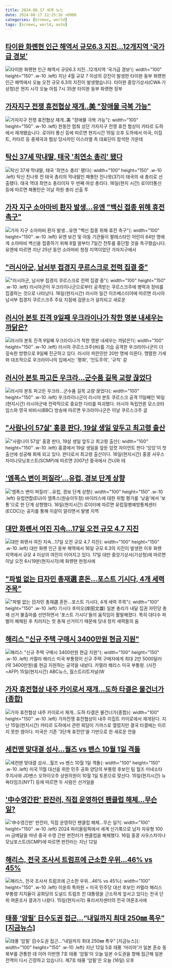```yaml
---
title: 2024.08.17 세계 뉴스
date: 2024-08-17 12:25:16 +0900
categories: [krnews, world]
tags: [krnews, world, auto]
---
```

## [타이완 화롄현 인근 해역서 규모6.3 지진…12개지역 ‘국가급 경보’](https://n.news.naver.com/mnews/article/056/0011782063)

![타이완 화롄현 인근 해역서 규모6.3 지진…12개지역 ‘국가급 경보’](https://mimgnews.pstatic.net/image/origin/056/2024/08/16/11782063.jpg?type=nf220_150){: width="100" height="150" .w-10 .left}
지난 4월 규모 7 이상의 강진이 발생한 타이완 동부 화롄현 인근 해역에서 오늘 오전 규모 6.3의 지진이 발생했습니다. 타이완 중앙기상서(CWA·기상청)은 현지 시각 오늘 아침 7시 35분 타이완 동부 화롄현 정부

## [가자지구 전쟁 휴전협상 재개‥美 "장애물 극복 가능"](https://n.news.naver.com/mnews/article/214/0001368198)

![가자지구 전쟁 휴전협상 재개‥美 "장애물 극복 가능"](https://mimgnews.pstatic.net/image/origin/214/2024/08/16/1368198.jpg?type=nf220_150){: width="100" height="150" .w-10 .left}
한동안 멈춰 섰던 가자지구 전쟁 휴전 협상이 카타르 도하에서 재개됐습니다. 로이터 통신 등에 따르면 현지시간 15일 오후 도하에서 미국, 이집트, 카타르 등 중재국과 협상 당사자인 이스라엘 측 대표단이 참석한 가운데

## [탁신 37세 막내딸, 태국 '최연소 총리' 됐다](https://n.news.naver.com/mnews/article/011/0004380993)

![탁신 37세 막내딸, 태국 '최연소 총리' 됐다](https://mimgnews.pstatic.net/image/origin/011/2024/08/16/4380993.jpg?type=nf220_150){: width="100" height="150" .w-10 .left}
탁신 친나왓 전 태국 총리의 막내딸인 패통탄 친나왓(37)이 태국의 새 총리로 선출됐다. 태국 역대 최연소 총리이자 두 번째 여성 총리다. 16일(현지 시간) 로이터통신 등에 따르면 패통탄은 이날 하원 총리 선출 투

## [가자 지구 소아마비 환자 발생...유엔 "백신 접종 위해 휴전 촉구"](https://n.news.naver.com/mnews/article/052/0002075100)

![가자 지구 소아마비 환자 발생...유엔 "백신 접종 위해 휴전 촉구"](https://mimgnews.pstatic.net/image/origin/052/2024/08/17/2075100.jpg?type=nf220_150){: width="100" height="150" .w-10 .left}
유엔 보건 및 아동 기관들이 팔레스타인 어린이 64만 명에게 소아마비 백신을 접종하기 위해 8월 말부터 7일간 전투를 중단할 것을 촉구했습니다. 유엔에 따르면 지난 25년 동안 소아마비 청정 지역이었던 가자지구에서

## ["러시아군, 남서부 접경지 쿠르스크로 전력 집결 중"](https://n.news.naver.com/mnews/article/277/0005460001)

!["러시아군, 남서부 접경지 쿠르스크로 전력 집결 중"](https://mimgnews.pstatic.net/image/origin/277/2024/08/16/5460001.jpg?type=nf220_150){: width="100" height="150" .w-10 .left}
러시아군이 우크라이나군으로부터 공격받는 쿠르스크주에 병력과 장비를 집결하는 것으로 나타났다. 16일(현지시간) 러시아 일간 이즈베스티야에 따르면 러시아 남서부 접경지 쿠르스크주 주요 지점에 검문소가 설치되고 새로운

## [러시아 본토 진격 9일째 우크라이나가 착한 명분 내세우는 까닭은?](https://n.news.naver.com/mnews/article/469/0000817986)

![러시아 본토 진격 9일째 우크라이나가 착한 명분 내세우는 까닭은?](https://mimgnews.pstatic.net/image/origin/469/2024/08/16/817986.jpg?type=nf220_150){: width="100" height="150" .w-10 .left}
러시아 쿠르스크주(州)를 기습 공격한 우크라이나군이 더 깊숙한 방향으로 9일째 진군하고 있다. 러시아 피란민만 20만 명에 이른다. 맹렬한 기세와 대조적으로 우크라이나의 입에서는 '평화', '인도주의', '규칙' 같

## [러시아 본토 파고든 우크라…군수품 길목 교량 끊었다](https://n.news.naver.com/mnews/article/028/0002703144)

![러시아 본토 파고든 우크라…군수품 길목 교량 끊었다](https://mimgnews.pstatic.net/image/origin/028/2024/08/17/2703144.jpg?type=nf220_150){: width="100" height="150" .w-10 .left}
우크라이나군이 러시아 본토 쿠르스크 공격 11일째인 16일(현지시간) 러시아군에 전략적으로 중요한 다리를 파괴했다. 러시아 독립언론 모스코타임스와 영국 비비시(BBC) 방송에 따르면 우크라이나군은 이날 쿠르스크주 글

## ["사람나이 57살' 홍콩 판다, 19살 생일 앞두고 최고령 출산](https://n.news.naver.com/mnews/article/277/0005459932)

!["사람나이 57살' 홍콩 판다, 19살 생일 앞두고 최고령 출산](https://mimgnews.pstatic.net/image/origin/277/2024/08/16/5459932.jpg?type=nf220_150){: width="100" height="150" .w-10 .left}
홍콩에서 19살 생일을 앞둔 암컷 자이언트 판다 '잉잉'이 첫 출산에 성공해 화제 되고 있다. 판다로서 최고령 출산이다. 16일(현지시간) 홍콩 사우스차이나모닝포스트(SCMP)에 따르면 2007년 중국에서 건너와 테

## ['엠폭스 변이 퍼질라'…유럽, 경보 단계 상향](https://n.news.naver.com/mnews/article/008/0005077972)

!['엠폭스 변이 퍼질라'…유럽, 경보 단계 상향](https://mimgnews.pstatic.net/image/origin/008/2024/08/17/5077972.jpg?type=nf220_150){: width="100" height="150" .w-10 .left}
유럽연합(EU)이 엠폭스(원숭이두창) 바이러스에 대한 위험 평가를 '낮음'에서 '보통'으로 한 단계 상향했다. 16일(현지시간) 로이터에 따르면 유럽질병예방통제센터(ECDC)는 공지를 통해 이같이 알리면서 발병 지역

## [대만 화롄서 여진 지속…17일 오전 규모 4.7 지진](https://n.news.naver.com/mnews/article/003/0012732807)

![대만 화롄서 여진 지속…17일 오전 규모 4.7 지진](https://mimgnews.pstatic.net/image/origin/003/2024/08/17/12732807.jpg?type=nf220_150){: width="100" height="150" .w-10 .left}
대만 화롄 인근 동부 해역에서 16일 규모 6.3의 지진이 발생한 이후 화롄 지역에서 규모 4 이상의 여진이 이어지고 있다. 17일 대만 중앙기상서(기상청)에 따르면 이날 오전 6시19분(현지시각)께 화롄현 현청사에

## ["파벌 없는 日자민 총재選 혼돈…포스트 기시다, 4개 세력 주목"](https://n.news.naver.com/mnews/article/003/0012731414)

!["파벌 없는 日자민 총재選 혼돈…포스트 기시다, 4개 세력 주목"](https://mimgnews.pstatic.net/image/origin/003/2024/08/16/12731414.jpg?type=nf220_150){: width="100" height="150" .w-10 .left}
기시다 후미오(岸田文雄) 일본 총리가 내달 집권 자민당 총재 선거 불출마를 선언하면서 '포스트 기시다'들의 움직임이 활발해졌다. 특히 대다수 파벌이 해체된 후 치러지는 첫 총재 선거이기 때문에 당내 정치 세력들의 움

## [해리스 "신규 주택 구매시 3400만원 현금 지원"](https://n.news.naver.com/mnews/article/018/0005812356)

![해리스 "신규 주택 구매시 3400만원 현금 지원"](https://mimgnews.pstatic.net/image/origin/018/2024/08/16/5812356.jpg?type=nf220_150){: width="100" height="150" .w-10 .left}
카멀라 해리스 미국 부통령이 신규 주택 구매자에게 최대 2만 5000달러(약 3400만원)를 현금 지원하는 공약을 내놨다. 카멀라 해리스 미국 부통령. (사진=AFP) 15일(현지시간) ABC뉴스, 월스트리트저널(W

## [가자 휴전협상 내주 카이로서 재개…도하 타결은 물건너가(종합)](https://n.news.naver.com/mnews/article/421/0007734512)

![가자 휴전협상 내주 카이로서 재개…도하 타결은 물건너가(종합)](https://mimgnews.pstatic.net/image/origin/421/2024/08/17/7734512.jpg?type=nf220_150){: width="100" height="150" .w-10 .left}
가자전쟁 휴전협상이 내주 이집트 카이로에서 재개된다. 지난 15일(현지시간) 카타르 도하에서 관련 회담이 가까스로 열렸지만 결국 타결에는 이르지 못한 셈이다. 미국은 기존 '3단계 휴전안'을 기반으로 한 새로운 안을

## [세컨맨 맞대결 성사…월즈 vs 밴스 10월 1일 격돌](https://n.news.naver.com/mnews/article/008/0005077539)

![세컨맨 맞대결 성사…월즈 vs 밴스 10월 1일 격돌](https://mimgnews.pstatic.net/image/origin/008/2024/08/16/5077539.jpg?type=nf220_150){: width="100" height="150" .w-10 .left}
미국 11월 대선을 위한 민주 공화 양당의 부통령 후보인 팀 월즈 미네소타 주지사와 JD밴스 오하이오주 상원의원이 10월 1일 토론으로 맞선다. 15일(현지시간) 뉴욕타임즈(NYT) 등에 따르면 두 사람은 선거일을

## ['中수영간판' 판잔러, 직접 운영하던 팬클럽 해체…무슨 일?](https://n.news.naver.com/mnews/article/003/0012732794)

!['中수영간판' 판잔러, 직접 운영하던 팬클럽 해체…무슨 일?](https://mimgnews.pstatic.net/image/origin/003/2024/08/17/12732794.jpg?type=nf220_150){: width="100" height="150" .w-10 .left}
2024 파리올림픽에서 세계 신기록으로 남자 자유형 100ｍ 금메달을 따낸 중국 수영 간판 판잔러가 팬클럽을 해체했다. 16일 홍콩 사우스차이나모닝포스트(SCMP)에 따르면 판잔러는 지난 12일

## [해리스, 전국 조사서 트럼프에 근소한 우위…46% vs 45%](https://n.news.naver.com/mnews/article/003/0012730877)

![해리스, 전국 조사서 트럼프에 근소한 우위…46% vs 45%](https://mimgnews.pstatic.net/image/origin/003/2024/08/16/12730877.jpg?type=nf220_150){: width="100" height="150" .w-10 .left}
이윤희 특파원 = 미국 민주당 대선 후보인 카멀라 해리스 부통령 지지율이 공화당의 도널드 트럼프 전 대통령을 근소하게 앞서고 있다는 전국 단위 여론조사 결과가 나왔다. 15일(현지시각) 퓨리서치센터의 전국 여론조사에

## [태풍 ‘암필’ 日수도권 접근…“내일까지 최대 250㎜ 폭우” [지금뉴스]](https://n.news.naver.com/mnews/article/056/0011782282)

![태풍 ‘암필’ 日수도권 접근…“내일까지 최대 250㎜ 폭우” [지금뉴스]](https://mimgnews.pstatic.net/image/origin/056/2024/08/16/11782282.jpg?type=nf220_150){: width="100" height="150" .w-10 .left}
지난 12일 5호 태풍 '마리아'가 일본 혼슈 동북부를 관통한 데 이어 이번엔 7호 태풍 '암필'이 오늘 일본 수도권을 향해 접근해 일본 전역이 다시 긴장하고 있습니다. 제7호 태풍 '암필'은 오늘 (16일) 오후

